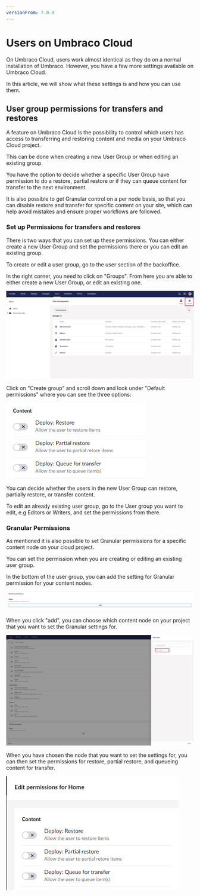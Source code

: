 ```yaml
---
versionFrom: 7.0.0
---
```


# Users on Umbraco Cloud

On Umbraco Cloud, users work almost identical as they do on a normal installation of Umbraco. However, you have a few more settings available on Umbraco Cloud.

In this article, we will show what these settings is and how you can use them.

## User group permissions for transfers and restores

A feature on Umbraco Cloud is the possibility to control which users has access to transferring and restoring content and media on your Umbraco Cloud project.

This can be done when creating a new User Group or when editing an existing group.

You have the option to decide whether a specific User Group have permission to do a restore, partial restore or if they can queue content for transfer to the next environment.

It is also possible to get Granular control on a per node basis, so that you can disable restore and transfer for specific content on your site, which can help avoid mistakes and ensure proper workflows are followed.

### Set up Permissions for transfers and restores

There is two ways that you can set up these permissions.
You can either create a new User Group and set the permissions there or you can edit an existing group.

To create or edit a user group, go to the user section of the backoffice.

In the right corner, you need to click on "Groups".
From here you are able to either create a new User Group, or edit an existing one.

![User Groups](images/Users.png)

Click on "Create group" and scroll down and look under "Default permissions" where you can see the three options:

![User Groups](images/default_permisions.png)

You can decide whether the users in the new User Group can restore, partially restore, or transfer content.

To edit an already existing user group, go to the User group you want to edit, e.g Editors or Writers, and set the permissions from there.

### Granular Permissions

As mentioned it is also possible to set Granular permissions for a specific content node on your cloud project.

You can set the permission when you are creating or editing an existing user group.

In the bottom of the user group, you can add the setting for Granular permission for your content nodes.

![Granular permission](images/Granular.png)

When you click "add", you can choose which content node on your project that you want to set the Granular settings for.

![Granular content node](images/Granular_node.png)

When you have chosen the node that you want to set the settings for, you can then set the permissions for restore, partial restore, and queueing content for transfer.

![Granular permission](images/Granular_permission.png)
